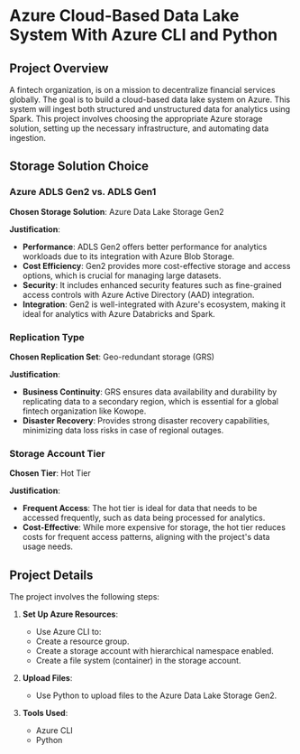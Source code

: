 # Azure Cloud-Based Data Lake System With Azure CLI and Python

## Project Overview

A fintech organization, is on a mission to decentralize financial services globally. The goal is to build a cloud-based data lake system on Azure. This system will ingest both structured and unstructured data for analytics using Spark. This project involves choosing the appropriate Azure storage solution, setting up the necessary infrastructure, and automating data ingestion.

## Storage Solution Choice

### Azure ADLS Gen2 vs. ADLS Gen1

**Chosen Storage Solution**: Azure Data Lake Storage Gen2

**Justification**:
- **Performance**: ADLS Gen2 offers better performance for analytics workloads due to its integration with Azure Blob Storage.
- **Cost Efficiency**: Gen2 provides more cost-effective storage and access options, which is crucial for managing large datasets.
- **Security**: It includes enhanced security features such as fine-grained access controls with Azure Active Directory (AAD) integration.
- **Integration**: Gen2 is well-integrated with Azure's ecosystem, making it ideal for analytics with Azure Databricks and Spark.

### Replication Type

**Chosen Replication Set**: Geo-redundant storage (GRS)

**Justification**:
- **Business Continuity**: GRS ensures data availability and durability by replicating data to a secondary region, which is essential for a global fintech organization like Kowope.
- **Disaster Recovery**: Provides strong disaster recovery capabilities, minimizing data loss risks in case of regional outages.

### Storage Account Tier

**Chosen Tier**: Hot Tier

**Justification**:
- **Frequent Access**: The hot tier is ideal for data that needs to be accessed frequently, such as data being processed for analytics.
- **Cost-Effective**: While more expensive for storage, the hot tier reduces costs for frequent access patterns, aligning with the project's data usage needs.

## Project Details

The project involves the following steps:

1. **Set Up Azure Resources**: 
   - Use Azure CLI to:
   - Create a resource group.
   - Create a storage account with hierarchical namespace enabled.
   - Create a file system (container) in the storage account.

2. **Upload Files**: 
    - Use Python to  upload files to the Azure Data Lake Storage Gen2.

3. **Tools Used**:
   - Azure CLI
   - Python